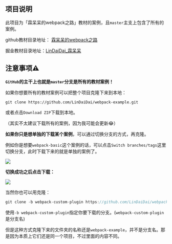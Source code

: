 ## 项目说明

此项目为「霖呆呆的webpack之路」教材的案例，且`master`主支上包含了所有的案例。

github教材目录地址： [霖呆呆的webpack之路](https://github.com/LinDaiDai/niubility-coding-js/tree/master/前端工程化/webpack) 

掘金教材目录地址：[LinDaiDai_霖呆呆](https://juejin.im/user/59ffc33751882554b836ee63/posts)



## 注意事项⚠️

**`GitHub`的主干上也就是`master`分支是所有的教材案例！**

如果你想要所有的教材案例可以把整个项目克隆下来到本地：

```
git clone https://github.com/LinDaiDai/webpack-example.git
```

或者点击`Download ZIP`下载到本地。

（其实不太建议下载所有的案例，因为我可能会更新😂）



**如果你只是想单独的下载某个案例**，可以通过切换分支的方式，再克隆。

例如你是想要`webpack-basic`这个案例的话，可以点击`Switch branches/tags`这里切换分支，此时下载下来的就是单独的案例了。

![](https://hexo-blog-1256114407.cos.ap-shenzhen-fsi.myqcloud.com/switchbranch.png)



**切换成功之后点击下载：**



![](https://hexo-blog-1256114407.cos.ap-shenzhen-fsi.myqcloud.com/switchbranch2.png)

当然你也可以用克隆：

```javascript
git clone -b webpack-custom-plugin https://github.com/LinDaiDai/webpack-example.git
```

使用`-b webpack-custom-plugin`指定你要下载的分支。(`webpack-custom-plugin`是分支名)

但是这种方式克隆下来的文件夹的名称还是`webpack-example`，并不是分支名。那是因为本质上它们还是同一个项目，不过里面的内容不同。

